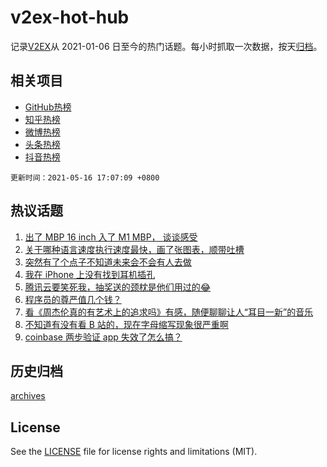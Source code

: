 # v2ex-hot-hub

 记录[V2EX](https://www.v2ex.com/)从 2021-01-06 日至今的热门话题。每小时抓取一次数据，按天[归档](archives)。
 
 ## 相关项目

- [GitHub热榜](https://github.com/snaildev/github-hot-hub)
- [知乎热榜](https://github.com/snaildev/zhihu-hot-hub)
- [微博热榜](https://github.com/snaildev/weibo-hot-hub)
- [头条热榜](https://github.com/snaildev/toutiao-hot-hub)
- [抖音热榜](https://github.com/snaildev/douyin-hot-hub)


 `更新时间：2021-05-16 17:07:09 +0800`

## 热议话题

1. [出了 MBP 16 inch 入了 M1 MBP， 谈谈感受](https://www.v2ex.com/t/777139)
1. [关于哪种语言速度执行速度最快，画了张图表，顺带吐槽](https://www.v2ex.com/t/777179)
1. [突然有了个点子不知道未来会不会有人去做](https://www.v2ex.com/t/777207)
1. [我在 iPhone 上没有找到耳机插孔](https://www.v2ex.com/t/777185)
1. [腾讯云要笑死我，抽奖送的颈枕是他们用过的😂](https://www.v2ex.com/t/777154)
1. [程序员的尊严值几个钱？](https://www.v2ex.com/t/777128)
1. [看《周杰伦真的有艺术上的追求吗》有感，随便聊聊让人“耳目一新”的音乐](https://www.v2ex.com/t/777161)
1. [不知道有没有看 B 站的，现在字母缩写现象很严重啊](https://www.v2ex.com/t/777184)
1. [coinbase 两步验证 app 失效了怎么搞？](https://www.v2ex.com/t/777188)

## 历史归档

[archives](archives)

## License

See the [LICENSE](LICENSE) file for license rights and limitations (MIT).
